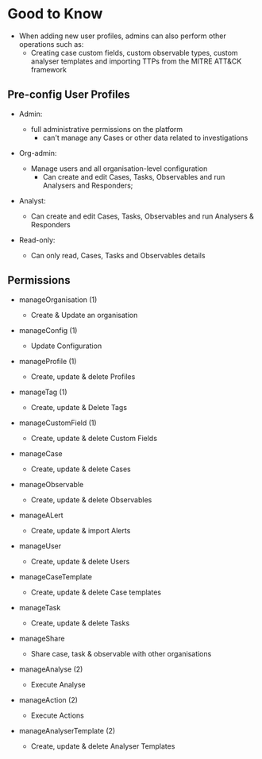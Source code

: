 # Good to Know

- When adding new user profiles, admins can also perform other operations such as:
  - Creating case custom fields, custom observable types, custom analyser templates and importing TTPs from the MITRE ATT&CK framework

## Pre-config User Profiles

- Admin:
  - full administrative permissions on the platform
    - can't manage any Cases or other data related to investigations

- Org-admin:
  - Manage users and all organisation-level configuration
    - Can create and edit Cases, Tasks, Observables and run Analysers and Responders;

- Analyst:
  - Can create and edit Cases, Tasks, Observables and run Analysers & Responders

- Read-only:
  - Can only read, Cases, Tasks and Observables details


## Permissions

- manageOrganisation (1)
  - Create & Update an organisation

- manageConfig (1)
  - Update Configuration

- manageProfile (1)
  - Create, update & delete Profiles

- manageTag (1)
  - Create, update & Delete Tags
  
- manageCustomField (1)
  - Create, update & delete Custom Fields
  
- manageCase
  - Create, update & delete Cases
  
- manageObservable
  - Create, update & delete Observables
  
- manageALert
  - Create, update & import Alerts
  
- manageUser
  - Create, update & delete Users
  
- manageCaseTemplate
  - Create, update & delete Case templates
  
- manageTask
  - Create, update & delete Tasks
  
- manageShare
  - Share case, task & observable with other organisations
  
- manageAnalyse (2)
  - Execute Analyse
  
- manageAction (2)
  - Execute Actions
  
- manageAnalyserTemplate (2)
  - Create, update & delete Analyser Templates
